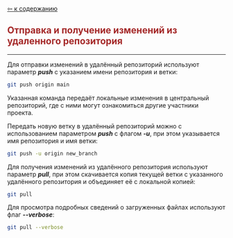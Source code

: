 [&#8678; к содержанию](readme.md)

<span style="color:brown">Отправка и получение изменений из удаленного репозитория</span>
--
---

Для отправки изменений в удалённый репозиторий используют параметр _**push**_ с указанием имени репозитория и ветки:

```bash
git push origin main
```

Указанная команда передаёт локальные изменения в центральный репозиторий, где с ними могут ознакомиться другие участники проекта.

Передать новую ветку в удалённый репозиторий можно с использованием параметром _**push**_ с флагом _**-u**_, при этом указывается имя репозитория и имя ветки:

```bash
git push -u origin new_branch
```

Для получения изменений из удалённого репозитория используют параметр _**pull**_, при этом скачивается копия текущей ветки с указанного удалённого репозитория и объединяет её с локальной копией:

```bash
git pull
```

Для просмотра подробных сведений о загруженных файлах используют флаг _**--verbose**_:

```bash
git pull --verbose
```

